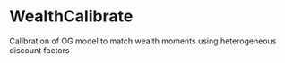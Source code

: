 # WealthCalibrate
Calibration of OG model to match wealth moments using heterogeneous discount factors

